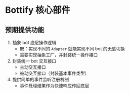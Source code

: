# Bottify 核心部件
## 预期提供功能
1. 抽象 bot 底层操作逻辑
   * 既：实现不同的 `Adapter` 就能实现不同 bot 的无感切换
   * 需要实现抽象工厂，并封装统一操作接口
2. 封装统一 bot 交互接口
   * 主动交互接口
   * 被动交互接口（封装基本事件类型）
3. 提供简单的事件监听注册机制
   * 事件处理结果作为快速响应传回底层 